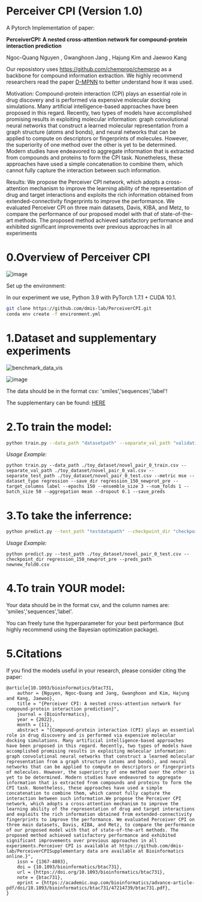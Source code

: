 # Perceiver CPI (Version 1.0)
A Pytorch Implementation of paper:

**PerceiverCPI: A nested cross-attention network for compound-protein interaction prediction**

Ngoc-Quang Nguyen , Gwanghoon Jang , Hajung Kim and Jaewoo Kang

Our reposistory uses https://github.com/chemprop/chemprop as a backbone for compound information extraction.
We highly recommend researchers read the paper [D-MPNN](https://pubs.acs.org/doi/abs/10.1021/acs.jcim.9b00237) to better understand how it was used. 

Motivation: Compound-protein interaction (CPI) plays an essential role in drug discovery and is
performed via expensive molecular docking simulations. Many artificial intelligence-based approaches
have been proposed in this regard. Recently, two types of models have accomplished promising results in
exploiting molecular information: graph convolutional neural networks that construct a learned molecular
representation from a graph structure (atoms and bonds), and neural networks that can be applied to
compute on descriptors or fingerprints of molecules. However, the superiority of one method over the
other is yet to be determined. Modern studies have endeavored to aggregate information that is extracted
from compounds and proteins to form the CPI task. Nonetheless, these approaches have used a simple
concatenation to combine them, which cannot fully capture the interaction between such information.

Results: We propose the Perceiver CPI network, which adopts a cross-attention mechanism to improve
the learning ability of the representation of drug and target interactions and exploits the rich information
obtained from extended-connectivity fingerprints to improve the performance. We evaluated Perceiver CPI
on three main datasets, Davis, KIBA, and Metz, to compare the performance of our proposed model with
that of state-of-the-art methods. The proposed method achieved satisfactory performance and exhibited
significant improvements over previous approaches in all experiments

# 0.**Overview of Perceiver CPI**

![image](https://user-images.githubusercontent.com/32150689/169429361-cee1031f-fef3-43a6-9220-943fa21de233.png)


Set up the environment:

In our experiment we use, Python 3.9 with PyTorch 1.7.1 + CUDA 10.1.

```bash
git clone https://github.com/dmis-lab/PerceiverCPI.git
conda env create -f environment.yml
```

# 1.**Dataset and supplementary experiments**
![benchmark_data_vis](https://user-images.githubusercontent.com/32150689/167998111-f73c2fee-3ea4-49d4-8f60-8338e0acca00.PNG)


![image](https://user-images.githubusercontent.com/32150689/163341766-3115ffa6-0cfe-437e-be75-670de1b4da43.png)

The data should be in the format csv: 'smiles','sequences','label'!

The supplementary can be found: [HERE](https://oup.silverchair-cdn.com/oup/backfile/Content_public/Journal/bioinformatics/39/1/10.1093_bioinformatics_btac731/2/btac731_supplementary_data.pdf?Expires=1683822877&Signature=h88F85eD2c911vsPpIRAlYyI-mrwjkgQoTGSPiY6KGCx5O6yrNZbU2UgDzuhBeYVx5RvLb-b1363ZDrebNYzh6pAnZ0Mq-h1li0aiXIVMJzeBD0~xLz9kzaR0DA09s2A7omblzmR690oeaMMvUjRiOOvbFYMmqmodcYZWxj7gGsIbwmamjQq~HERqDWEE5pBUeenht05ItvyKXZ~D2H1CLs2vbRaDAHMQl~vK9NljEan~pFPGJkofTdDPVOn34yszUlF7l231Omzge0T7CIiCC4dijeg1FfMrj-grJ2pqz1YC7Tcl1z22UvMd1pTcSXN1RveLZKMX~dI7GEJSeL2zg__&Key-Pair-Id=APKAIE5G5CRDK6RD3PGA)


# 2.**To train the model:**
```bash
python train.py --data_path "datasetpath" --separate_val_path "validationpath" --separate_test_path "testpath" --metric mse --dataset_type regression --save_dir "checkpointpath" --target_columns label
```
_Usage Example:_
~~~
python train.py --data_path ./toy_dataset/novel_pair_0_train.csv --separate_val_path ./toy_dataset/novel_pair_0_val.csv --separate_test_path ./toy_dataset/novel_pair_0_test.csv --metric mse --dataset_type regression --save_dir regression_150_newprot_pre --target_columns label --epochs 150 --ensemble_size 3 --num_folds 1 --batch_size 50 --aggregation mean --dropout 0.1 --save_preds
~~~
# 3.**To take the inferrence:**
```bash
python predict.py --test_path "testdatapath" --checkpoint_dir "checkpointpath" --preds_path "predictionpath.csv"
```
_Usage Example:_
~~~
python predict.py --test_path ./toy_dataset/novel_pair_0_test.csv --checkpoint_dir regression_150_newprot_pre --preds_path newnew_fold0.csv
~~~
# 4.**To train YOUR model:**

Your data should be in the format csv, and the column names are: 'smiles','sequences','label'.

You can freely tune the hyperparameter for your best performance (but highly recommend using the Bayesian optimization package).

# 5.**Citations**
If you find the models useful in your research, please consider citing the paper:

~~~
@article{10.1093/bioinformatics/btac731,
    author = {Nguyen, Ngoc-Quang and Jang, Gwanghoon and Kim, Hajung and Kang, Jaewoo},
    title = "{Perceiver CPI: A nested cross-attention network for compound-protein interaction prediction}",
    journal = {Bioinformatics},
    year = {2022},
    month = {11},
    abstract = "{Compound-protein interaction (CPI) plays an essential role in drug discovery and is performed via expensive molecular docking simulations. Many artificial intelligence-based approaches have been proposed in this regard. Recently, two types of models have accomplished promising results in exploiting molecular information: graph convolutional neural networks that construct a learned molecular representation from a graph structure (atoms and bonds), and neural networks that can be applied to compute on descriptors or fingerprints of molecules. However, the superiority of one method over the other is yet to be determined. Modern studies have endeavored to aggregate information that is extracted from compounds and proteins to form the CPI task. Nonetheless, these approaches have used a simple concatenation to combine them, which cannot fully capture the interaction between such information.We propose the Perceiver CPI network, which adopts a cross-attention mechanism to improve the learning ability of the representation of drug and target interactions and exploits the rich information obtained from extended-connectivity fingerprints to improve the performance. We evaluated Perceiver CPI on three main datasets, Davis, KIBA, and Metz, to compare the performance of our proposed model with that of state-of-the-art methods. The proposed method achieved satisfactory performance and exhibited significant improvements over previous approaches in all experiments.Perceiver CPI is available at https://github.com/dmis-lab/PerceiverCPISupplementary data are available at Bioinformatics online.}",
    issn = {1367-4803},
    doi = {10.1093/bioinformatics/btac731},
    url = {https://doi.org/10.1093/bioinformatics/btac731},
    note = {btac731},
    eprint = {https://academic.oup.com/bioinformatics/advance-article-pdf/doi/10.1093/bioinformatics/btac731/47214739/btac731.pdf},
}
~~~
